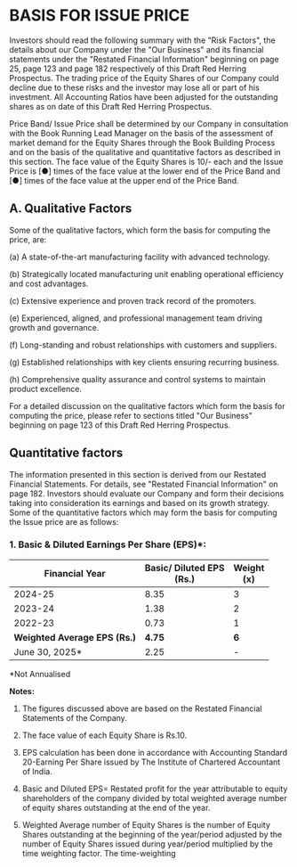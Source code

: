 # BASIS FOR ISSUE PRICE

Investors should read the following summary with the "Risk Factors", the details about our Company under the "Our Business" and its financial statements under the "Restated Financial Information" beginning on page 25, page 123 and page 182 respectively of this Draft Red Herring Prospectus. The trading price of the Equity Shares of our Company could decline due to these risks and the investor may lose all or part of his investment. All Accounting Ratios have been adjusted for the outstanding shares as on date of this Draft Red Herring Prospectus.

Price Band/ Issue Price shall be determined by our Company in consultation with the Book Running Lead Manager on the basis of the assessment of market demand for the Equity Shares through the Book Building Process and on the basis of the qualitative and quantitative factors as described in this section. The face value of the Equity Shares is 10/- each and the Issue Price is [●] times of the face value at the lower end of the Price Band and [●] times of the face value at the upper end of the Price Band.

## A. Qualitative Factors

Some of the qualitative factors, which form the basis for computing the price, are:

(a) A state-of-the-art manufacturing facility with advanced technology.

(b) Strategically located manufacturing unit enabling operational efficiency and cost advantages.

(c) Extensive experience and proven track record of the promoters.

(e) Experienced, aligned, and professional management team driving growth and governance.

(f) Long-standing and robust relationships with customers and suppliers.

(g) Established relationships with key clients ensuring recurring business.

(h) Comprehensive quality assurance and control systems to maintain product excellence.

For a detailed discussion on the qualitative factors which form the basis for computing the price, please refer to sections titled "Our Business" beginning on page 123 of this Draft Red Herring Prospectus.

## Quantitative factors

The information presented in this section is derived from our Restated Financial Statements. For details, see "Restated Financial Information" on page 182. Investors should evaluate our Company and form their decisions taking into consideration its earnings and based on its growth strategy. Some of the quantitative factors which may form the basis for computing the Issue price are as follows:

### 1. Basic & Diluted Earnings Per Share (EPS)*:

<table><thead><tr><th>Financial Year</th><th>Basic/ Diluted EPS<br>(Rs.)</th><th>Weight<br>(x)</th></tr></thead><tbody><tr><td>2024-25</td><td>8.35</td><td>3</td></tr><tr><td>2023-24</td><td>1.38</td><td>2</td></tr><tr><td>2022-23</td><td>0.73</td><td>1</td></tr><tr><td><strong>Weighted Average EPS (Rs.)</strong></td><td><strong>4.75</strong></td><td><strong>6</strong></td></tr><tr><td>June 30, 2025*</td><td>2.25</td><td>-</td></tr></tbody></table>

*Not Annualised

**Notes:**

1. The figures discussed above are based on the Restated Financial Statements of the Company.

2. The face value of each Equity Share is Rs.10.

3. EPS calculation has been done in accordance with Accounting Standard 20-Earning Per Share issued by The Institute of Chartered Accountant of India.

4. Basic and Diluted EPS= Restated profit for the year attributable to equity shareholders of the company divided by total weighted average number of equity shares outstanding at the end of the year.

5. Weighted Average number of Equity Shares is the number of Equity Shares outstanding at the beginning of the year/period adjusted by the number of Equity Shares issued during year/period multiplied by the time weighting factor. The time-weighting